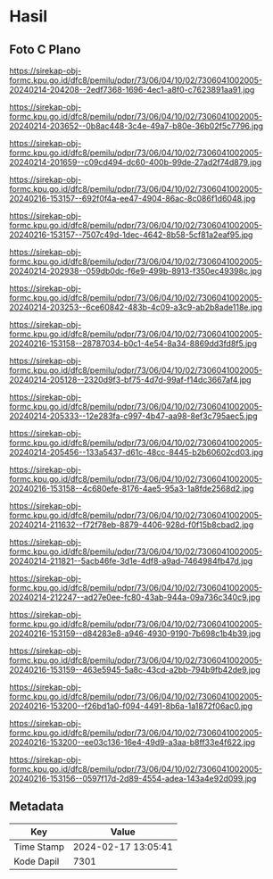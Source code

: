 # Hasil

## Foto C Plano

https://sirekap-obj-formc.kpu.go.id/dfc8/pemilu/pdpr/73/06/04/10/02/7306041002005-20240214-204208--2edf7368-1696-4ec1-a8f0-c7623891aa91.jpg

https://sirekap-obj-formc.kpu.go.id/dfc8/pemilu/pdpr/73/06/04/10/02/7306041002005-20240214-203652--0b8ac448-3c4e-49a7-b80e-36b02f5c7796.jpg

https://sirekap-obj-formc.kpu.go.id/dfc8/pemilu/pdpr/73/06/04/10/02/7306041002005-20240214-201659--c09cd494-dc60-400b-99de-27ad2f74d879.jpg

https://sirekap-obj-formc.kpu.go.id/dfc8/pemilu/pdpr/73/06/04/10/02/7306041002005-20240216-153157--692f0f4a-ee47-4904-86ac-8c086f1d6048.jpg

https://sirekap-obj-formc.kpu.go.id/dfc8/pemilu/pdpr/73/06/04/10/02/7306041002005-20240216-153157--7507c49d-1dec-4642-8b58-5cf81a2eaf95.jpg

https://sirekap-obj-formc.kpu.go.id/dfc8/pemilu/pdpr/73/06/04/10/02/7306041002005-20240214-202938--059db0dc-f6e9-499b-8913-f350ec49398c.jpg

https://sirekap-obj-formc.kpu.go.id/dfc8/pemilu/pdpr/73/06/04/10/02/7306041002005-20240214-203253--6ce60842-483b-4c09-a3c9-ab2b8ade118e.jpg

https://sirekap-obj-formc.kpu.go.id/dfc8/pemilu/pdpr/73/06/04/10/02/7306041002005-20240216-153158--28787034-b0c1-4e54-8a34-8869dd3fd8f5.jpg

https://sirekap-obj-formc.kpu.go.id/dfc8/pemilu/pdpr/73/06/04/10/02/7306041002005-20240214-205128--2320d9f3-bf75-4d7d-99af-f14dc3667af4.jpg

https://sirekap-obj-formc.kpu.go.id/dfc8/pemilu/pdpr/73/06/04/10/02/7306041002005-20240214-205333--12e283fa-c997-4b47-aa98-8ef3c795aec5.jpg

https://sirekap-obj-formc.kpu.go.id/dfc8/pemilu/pdpr/73/06/04/10/02/7306041002005-20240214-205456--133a5437-d61c-48cc-8445-b2b60602cd03.jpg

https://sirekap-obj-formc.kpu.go.id/dfc8/pemilu/pdpr/73/06/04/10/02/7306041002005-20240216-153158--4c680efe-8176-4ae5-95a3-1a8fde2568d2.jpg

https://sirekap-obj-formc.kpu.go.id/dfc8/pemilu/pdpr/73/06/04/10/02/7306041002005-20240214-211632--f72f78eb-8879-4406-928d-f0f15b8cbad2.jpg

https://sirekap-obj-formc.kpu.go.id/dfc8/pemilu/pdpr/73/06/04/10/02/7306041002005-20240214-211821--5acb46fe-3d1e-4df8-a9ad-7464984fb47d.jpg

https://sirekap-obj-formc.kpu.go.id/dfc8/pemilu/pdpr/73/06/04/10/02/7306041002005-20240214-212247--ad27e0ee-fc80-43ab-944a-09a736c340c9.jpg

https://sirekap-obj-formc.kpu.go.id/dfc8/pemilu/pdpr/73/06/04/10/02/7306041002005-20240216-153159--d84283e8-a946-4930-9190-7b698c1b4b39.jpg

https://sirekap-obj-formc.kpu.go.id/dfc8/pemilu/pdpr/73/06/04/10/02/7306041002005-20240216-153159--463e5945-5a8c-43cd-a2bb-794b9fb42de9.jpg

https://sirekap-obj-formc.kpu.go.id/dfc8/pemilu/pdpr/73/06/04/10/02/7306041002005-20240216-153200--f26bd1a0-f094-4491-8b6a-1a1872f06ac0.jpg

https://sirekap-obj-formc.kpu.go.id/dfc8/pemilu/pdpr/73/06/04/10/02/7306041002005-20240216-153200--ee03c136-16e4-49d9-a3aa-b8ff33e4f622.jpg

https://sirekap-obj-formc.kpu.go.id/dfc8/pemilu/pdpr/73/06/04/10/02/7306041002005-20240216-153156--0597f17d-2d89-4554-adea-143a4e92d099.jpg


## Metadata

| Key        | Value               |
| ---------- | ------------------- |
| Time Stamp | 2024-02-17 13:05:41 |
| Kode Dapil | 7301                |



